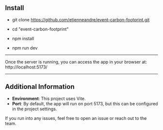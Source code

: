 
## Install
- git clone https://github.com/etienneandre/event-carbon-footprint.git
- cd "event-carbon-footprint"

- npm install
- npm run dev

---

Once the server is running, you can access the app in your browser at: http://localhost:5173/

---

## Additional Information

- **Environment**: This project uses Vite.
- **Port**: By default, the app will run on port 5173, but this can be configured in the project settings.

If you run into any issues, feel free to open an issue or reach out to the team.